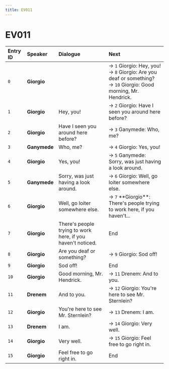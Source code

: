 ```yaml
---
title: EV011
---
```


# EV011


| Entry ID | Speaker | Dialogue | Next |
| :------- | :------ | :------- | :------------ |
| `0` | **Giorgio** |  | → `1` Giorgio: Hey, you\!<br>→ `8` Giorgio: Are you deaf or something?<br>→ `10` Giorgio: Good morning, Mr\. Hendrick\. |
| `1` | **Giorgio** | Hey, you\! | → `2` Giorgio: Have I seen you around here before? |
| `2` | **Giorgio** | Have I seen you around here before? | → `3` Ganymede: Who, me? |
| `3` | **Ganymede** | Who, me? | → `4` Giorgio: Yes, you\! |
| `4` | **Giorgio** | Yes, you\! | → `5` Ganymede: Sorry, was just having a look around\. |
| `5` | **Ganymede** | Sorry, was just having a look around\. | → `6` Giorgio: Well, go loiter somewhere else\. |
| `6` | **Giorgio** | Well, go loiter somewhere else\. | → `7` \*\*Giorgio\*\*: There's people trying to work here, if you haven't\.\.\. |
| `7` | **Giorgio** | There's people trying to work here, if you haven't noticed\. | End |
| `8` | **Giorgio** | Are you deaf or something? | → `9` Giorgio: Sod off\! |
| `9` | **Giorgio** | Sod off\! | End |
| `10` | **Giorgio** | Good morning, Mr\. Hendrick\. | → `11` Drenem: And to you\. |
| `11` | **Drenem** | And to you\. | → `12` Giorgio: You're here to see Mr\. Sternlein? |
| `12` | **Giorgio** | You're here to see Mr\. Sternlein? | → `13` Drenem: I am\. |
| `13` | **Drenem** | I am\. | → `14` Giorgio: Very well\. |
| `14` | **Giorgio** | Very well\. | → `15` Giorgio: Feel free to go right in\. |
| `15` | **Giorgio** | Feel free to go right in\. | End |
